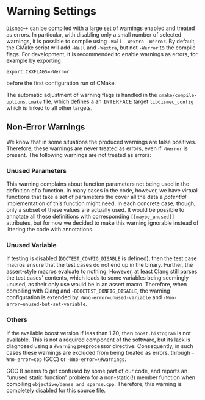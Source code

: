 # Warning Settings
`Dismec++` can be compiled with a large set of warnings enabled and treated as errors. In particular, 
with disabling only a small number of selected warnings, it is possible to compile using 
`-Wall -Wextra -Werror`. 
By default, the CMake script will add `-Wall` and `-Wextra`, but not `-Werror` to the compile flags.
For development, it is recommended to enable warnings as errors, for example by exporting
```shell
export CXXFLAGS=-Werror
```
before the first configuration run of CMake.

The automatic adjustment of warning flags is handled in the `cmake/compile-options.cmake`
file, which defines a an <tt>INTERFACE</tt> target `libdismec_config` which is linked to all
other targets.

## Non-Error Warnings
We know that in some situations the produced warnings are false positives. Therefore, these warnings
are never treated as errors, even if `-Werror` is present. The following warnings are not treated as 
errors:

### Unused Parameters
This warning complains about function parameters not being used in the definition of a function. In many
cases in the code, however, we have virtual functions that take a set of parameters the cover all the data
a *potential* implementation of this function might need. In each concrete case, though, only a subset of
these values are actually used. It would be possible to annotate all these definitions with corresponding
`[[maybe_unused]]` attributes, but for now we decided to make this warning ignorable instead of littering
the code with annotations. 

### Unused Variable
If testing is disabled (`DOCTEST_CONFIG_DISABLE` is defined), then the test case macros ensure that the
test cases do not end up in the binary. Further, the assert-style macros evaluate to nothing. 
However, at least Clang still parses the test cases' contents, which leads to some variables being 
seemingly unused, as their only use would be in an assert macro. 
Therefore, when compiling with Clang and `-DDOCTEST_CONFIG_DISABLE`, the warning configuration is extended
by `-Wno-error=unused-variable` and `-Wno-error=unused-but-set-variable`.

### Others
If the available boost version if less than 1.70, then `boost.histogram` is not available. This is not a
required component of the software, but its lack is diagnosed using a `#warning` preprocessor directive.
Consequently, in such cases these warnings are excluded from being treated as errors, through
`-Wno-error=cpp` (GCC) or `-Wno-error=\#warnings`.

GCC 8 seems to get confused by some part of our code, and reports an "unused static function" problem
for a non-static(!) member function when compiling `objective/dense_and_sparse.cpp`. Therefore, this 
warning is completely disabled for this source file.